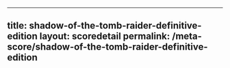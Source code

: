 ---
        
title: shadow-of-the-tomb-raider-definitive-edition
layout: scoredetail
permalink: /meta-score/shadow-of-the-tomb-raider-definitive-edition
---